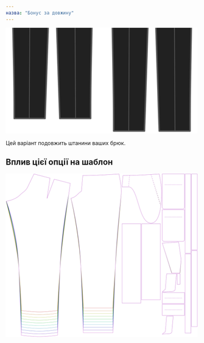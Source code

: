 ```yaml
---
назва: "Бонус за довжину"
---
```


![Бонус за довжину](lengthbonus.svg)

Цей варіант подовжить штанини ваших брюк.

## Вплив цієї опції на шаблон

![На цьому зображенні показано вплив цієї опції шляхом накладання декількох варіантів, які мають різне значення для цієї опції](theo_lengthbonus_sample.svg "Вплив цієї опції на шаблон")
